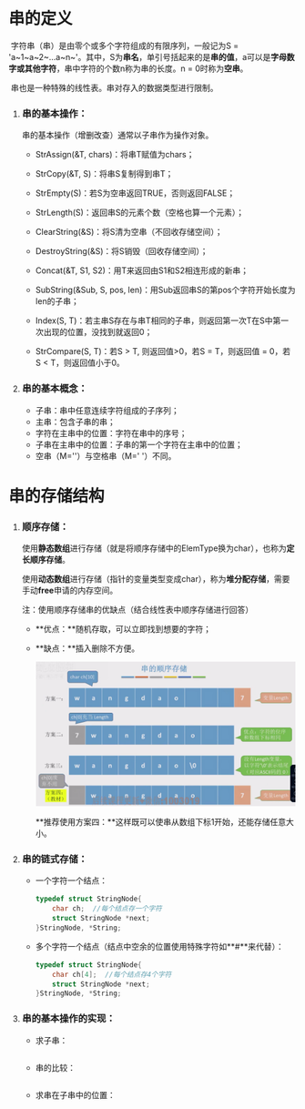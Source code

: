 # 串的定义

​		字符串（串）是由零个或多个字符组成的有限序列，一般记为S = 'a~1~a~2~...a~n~'。其中，S为**串名**，单引号括起来的是**串的值**，a可以是**字母数字或其他字符**，串中字符的个数n称为串的长度。n = 0时称为**空串**。

​		串也是一种特殊的线性表。串对存入的数据类型进行限制。



1. ### 串的基本操作：

   串的基本操作（增删改查）通常以子串作为操作对象。

   - StrAssign(&T, chars)：将串T赋值为chars；

   - StrCopy(&T, S)：将串S复制得到串T；

   - StrEmpty(S)：若S为空串返回TRUE，否则返回FALSE；

   - StrLength(S)：返回串S的元素个数（空格也算一个元素）；

   - ClearString(&S)：将S清为空串（不回收存储空间）；

   - DestroyString(&S)：将S销毁（回收存储空间）；

   - Concat(&T, S1, S2)：用T来返回由S1和S2相连形成的新串；

   - SubString(&Sub, S, pos, len)：用Sub返回串S的第pos个字符开始长度为len的子串；

   - Index(S, T)：若主串S存在与串T相同的子串，则返回第一次T在S中第一次出现的位置，没找到就返回0；

   - StrCompare(S, T)：若S > T, 则返回值>0，若S = T，则返回值 = 0，若S < T，则返回值小于0。

2. ### 串的基本概念：

   - 子串：串中任意连续字符组成的子序列；
   - 主串：包含子串的串；
   - 字符在主串中的位置：字符在串中的序号；
   - 子串在主串中的位置：子串的第一个字符在主串中的位置；
   - 空串（M=''）与空格串（M=' '）不同。



# 串的存储结构

1. ### 顺序存储：

   使用**静态数组**进行存储（就是将顺序存储中的ElemType换为char），也称为**定长顺序存储**。

   使用**动态数组**进行存储（指针的变量类型变成char），称为**堆分配存储**，需要手动**free**申请的内存空间。

   注：使用顺序存储串的优缺点（结合线性表中顺序存储进行回答）

   - **优点：**随机存取，可以立即找到想要的字符；

   - **缺点：**插入删除不方便。

     ![image-20250522120023744](images/image-20250522120023744.png)

     **推荐使用方案四：**这样既可以使串从数组下标1开始，还能存储任意大小。

     

2. ### 串的链式存储：

   - 一个字符一个结点：

     ```c++
     typedef struct StringNode{
         char ch;  //每个结点存一个字符
         struct StringNode *next;
     }StringNode, *String;
     ```

     

   - 多个字符一个结点（结点中空余的位置使用特殊字符如**#**来代替）：

     ```c++
     typedef struct StringNode{
         char ch[4];  //每个结点存4个字符
         struct StringNode *next;
     }StringNode, *String;
     ```

     

3. ### 串的基本操作的实现：

   - 求子串：

     ```c++
     
     ```

     

   - 串的比较：

     ```c++
     
     ```

     

   - 求串在子串中的位置：

     ```c++
     
     ```

     